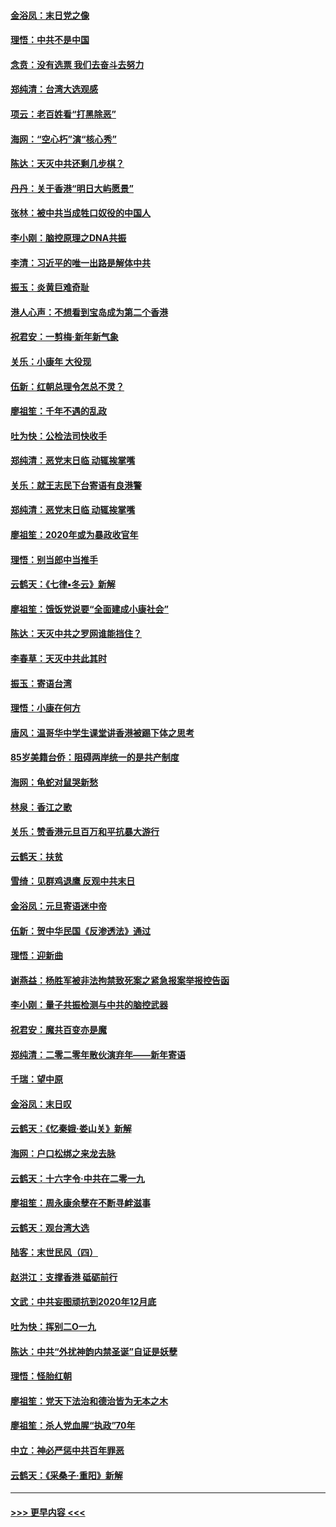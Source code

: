#### [金浴凤：末日党之像](../pages/nsc993/n11787475.md?t=01122155) 
#### [理悟：中共不是中国](../pages/nsc993/n11787463.md?t=01122155) 
#### [念贲：没有选票  我们去奋斗去努力](../pages/nsc993/n11787398.md?t=01122155) 
#### [郑纯清：台湾大选观感](../pages/nsc993/n11786210.md?t=01122155) 
#### [项云：老百姓看“打黑除恶”](../pages/nsc993/n11785398.md?t=01122155) 
#### [海网：“空心朽”演“核心秀”](../pages/nsc993/n11783874.md?t=01122155) 
#### [陈达：天灭中共还剩几步棋？](../pages/nsc993/n11783719.md?t=01122155) 
#### [丹丹：关于香港“明日大屿愿景”](../pages/nsc993/n11783273.md?t=01122155) 
#### [张林：被中共当成牲口奴役的中国人](../pages/nsc993/n11782397.md?t=01122155) 
#### [李小刚：脑控原理之DNA共振](../pages/nsc993/n11780962.md?t=01122155) 
#### [李清：习近平的唯一出路是解体中共](../pages/nsc993/n11780866.md?t=01122155) 
#### [振玉：炎黄巨难奇耻](../pages/nsc993/n11779632.md?t=01122155) 
#### [港人心声：不想看到宝岛成为第二个香港](../pages/nsc993/n11778817.md?t=01122155) 
#### [祝君安：一剪梅‧新年新气象](../pages/nsc993/n11776340.md?t=01122155) 
#### [关乐：小康年 大役现](../pages/nsc993/n11774213.md?t=01122155) 
#### [伍新：红朝总理令怎总不灵？](../pages/nsc993/n11770813.md?t=01122155) 
#### [廖祖笙：千年不遇的乱政](../pages/nsc993/n11770373.md?t=01122155) 
#### [吐为快：公检法司快收手](../pages/nsc993/n11770359.md?t=01122155) 
#### [郑纯清：恶党末日临 动辄挨掌嘴](../pages/nsc993/n11769912.md?t=01122155) 
#### [关乐：就王志民下台寄语有良港警](../pages/nsc993/n11769903.md?t=01122155) 
#### [郑纯清：恶党末日临 动辄挨掌嘴](../pages/nsc993/n11769356.md?t=01122155) 
#### [廖祖笙：2020年或为暴政收官年](../pages/nsc993/n11768216.md?t=01122155) 
#### [理悟：别当郎中当推手](../pages/nsc993/n11768243.md?t=01122155) 
#### [云鹤天：《七律▪冬云》新解](../pages/nsc993/n11768204.md?t=01122155) 
#### [廖祖笙：饿饭党说要“全面建成小康社会”](../pages/nsc993/n11767482.md?t=01122155) 
#### [陈达：天灭中共之罗网谁能挡住？](../pages/nsc993/n11767465.md?t=01122155) 
#### [李春草：天灭中共此其时](../pages/nsc993/n11767452.md?t=01122155) 
#### [振玉：寄语台湾](../pages/nsc993/n11767432.md?t=01122155) 
#### [理悟：小康在何方](../pages/nsc993/n11767394.md?t=01122155) 
#### [唐风：温哥华中学生课堂讲香港被踢下体之思考](../pages/nsc993/n11766848.md?t=01122155) 
#### [85岁美籍台侨：阻碍两岸统一的是共产制度](../pages/nsc993/n11765043.md?t=01122155) 
#### [海网：龟蛇对鼠哭新愁](../pages/nsc993/n11764895.md?t=01122155) 
#### [林泉：香江之歌](../pages/nsc993/n11764415.md?t=01122155) 
#### [关乐：赞香港元旦百万和平抗暴大游行](../pages/nsc993/n11764382.md?t=01122155) 
#### [云鹤天：扶贫](../pages/nsc993/n11764245.md?t=01122155) 
#### [雪绮：见群鸡退鹰  反观中共末日](../pages/nsc993/n11762112.md?t=01122155) 
#### [金浴凤：元旦寄语迷中帝](../pages/nsc993/n11761788.md?t=01122155) 
#### [伍新：贺中华民国《反渗透法》通过](../pages/nsc993/n11761994.md?t=01122155) 
#### [理悟：迎新曲](../pages/nsc993/n11761152.md?t=01122155) 
#### [谢燕益：杨胜军被非法拘禁致死案之紧急报案举报控告函](../pages/nsc993/n11756134.md?t=01122155) 
#### [李小刚：量子共振检测与中共的脑控武器](../pages/nsc993/n11754518.md?t=01122155) 
#### [祝君安：魔共百变亦是魔](../pages/nsc993/n11754469.md?t=01122155) 
#### [郑纯清：二零二零年散伙演弃年——新年寄语](../pages/nsc993/n11754195.md?t=01122155) 
#### [千瑞：望中原](../pages/nsc993/n11754159.md?t=01122155) 
#### [金浴凤：末日叹](../pages/nsc993/n11752359.md?t=01122155) 
#### [云鹤天：《忆秦娥‧娄山关》新解](../pages/nsc993/n11752348.md?t=01122155) 
#### [海网：户口松绑之来龙去脉](../pages/nsc993/n11752328.md?t=01122155) 
#### [云鹤天：十六字令‧中共在二零一九](../pages/nsc993/n11752305.md?t=01122155) 
#### [廖祖笙：周永康余孽在不断寻衅滋事](../pages/nsc993/n11751013.md?t=01122155) 
#### [云鹤天：观台湾大选](../pages/nsc993/n11751007.md?t=01122155) 
#### [陆客：末世民风（四）](../pages/nsc993/n11749203.md?t=01122155) 
#### [赵洪江：支撑香港 砥砺前行](../pages/nsc993/n11748482.md?t=01122155) 
#### [文武：中共妄图顽抗到2020年12月底](../pages/nsc993/n11748446.md?t=01122155) 
#### [吐为快：挥别二O一九](../pages/nsc993/n11748411.md?t=01122155) 
#### [陈达：中共“外扰神韵内禁圣诞”自证是妖孽](../pages/nsc993/n11748226.md?t=01122155) 
#### [理悟：怪胎红朝](../pages/nsc993/n11748206.md?t=01122155) 
#### [廖祖笙：党天下法治和德治皆为无本之木](../pages/nsc993/n11748135.md?t=01122155) 
#### [廖祖笙：杀人党血腥“执政”70年](../pages/nsc993/n11745144.md?t=01122155) 
#### [中立：神必严惩中共百年罪恶](../pages/nsc993/n11744970.md?t=01122155) 
#### [云鹤天：《采桑子‧重阳》新解](../pages/nsc993/n11744948.md?t=01122155) 

----
#### [ >>> 更早内容 <<< ](../indexes/nsc993-earlier.md)
